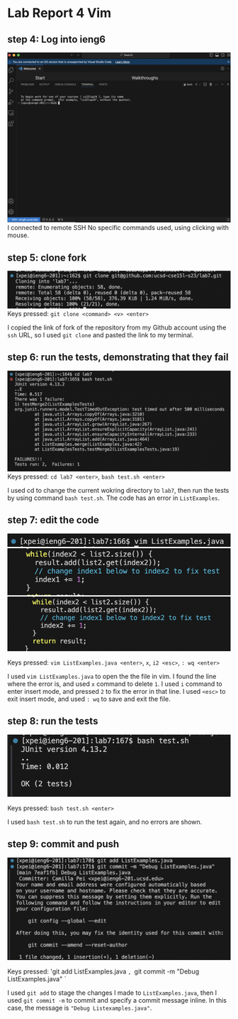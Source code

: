 # Lab Report 4 Vim 
## step 4: Log into ieng6
![STEP4](lab4step4.jpg)
I connected to remote SSH No specific commands used, using clicking with mouse. 

## step 5: clone fork 
![STEP5](lab4step5.jpg)
Keys pressed: `git clone <command> <v> <enter>`

I copied the link of fork of the repository from my Github account using the `ssh` URL, so I used `git clone` and pasted the link to my terminal. 

## step 6: run the tests, demonstrating that they fail 
![STEP6](lab4step6.jpg)
Keys pressed: `cd lab7 <enter>`, `bash test.sh <enter>`

I used cd to change the current wokring directory to `lab7`, then run the tests by using command `bash test.sh`. 
The code has an error in `ListExamples`. 

## step 7: edit the code
![STEP7pic1](lab4step7a.jpg)
![STEP7pic2](lab4step7b.jpg)
![STEP7pic3](lab4step7c.jpg)

Keys pressed: `vim ListExamples.java <enter>`, `x`, `i2 <esc>`, `: wq <enter>`

I used `vim ListExamples.java` to open the the file in vim. I found the line where the error is, and used `x` command to delete `1`. I used `i` command to enter insert mode, and pressed `2` to fix the error in that line. I used `<esc>` to exit insert mode, and used `: wq` to save and exit the file. 

## step 8: run the tests 
![STEP8](lab4step8.jpg)

Keys pressed: `bash test.sh <enter>` 

I used `bash test.sh` to run the test again, and no errors are shown. 

## step 9: commit and push 
![STEP9](lab4step9.jpg)

Keys pressed: 'git add ListExamples.java <enter>`, `git commit -m "Debug ListExamples.java" <enter>`

I used `git add` to stage the changes I made to `ListExamples.java`, then I used `git commit -m` to commit 
and specify a commit message inline. In this case, the message is `"Debug Listexamples.java"`. 


